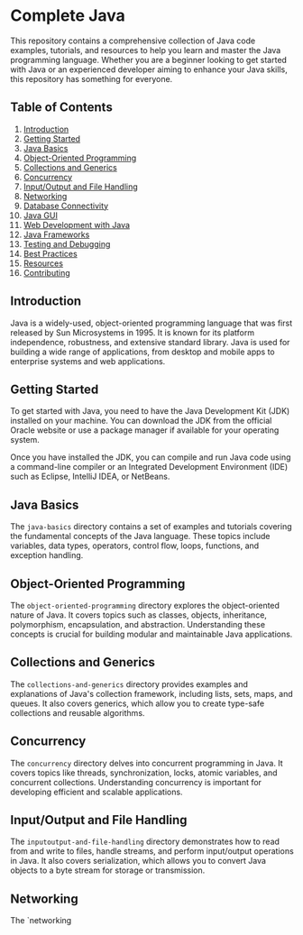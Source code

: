 <!-- PROJECT TITLE -->
# Complete Java

<!-- PROJECT DESCRIPTION -->
This repository contains a comprehensive collection of Java code examples, tutorials, and resources to help you learn and master the Java programming language. Whether you are a beginner looking to get started with Java or an experienced developer aiming to enhance your Java skills, this repository has something for everyone.

<!-- TABLE OF CONTENTS -->
## Table of Contents

1. [Introduction](#introduction)
2. [Getting Started](#getting-started)
3. [Java Basics](#java-basics)
4. [Object-Oriented Programming](#object-oriented-programming)
5. [Collections and Generics](#collections-and-generics)
6. [Concurrency](#concurrency)
7. [Input/Output and File Handling](#inputoutput-and-file-handling)
8. [Networking](#networking)
9. [Database Connectivity](#database-connectivity)
10. [Java GUI](#java-gui)
11. [Web Development with Java](#web-development-with-java)
12. [Java Frameworks](#java-frameworks)
13. [Testing and Debugging](#testing-and-debugging)
14. [Best Practices](#best-practices)
15. [Resources](#resources)
16. [Contributing](#contributing)

<!-- INTRODUCTION -->
## Introduction

Java is a widely-used, object-oriented programming language that was first released by Sun Microsystems in 1995. It is known for its platform independence, robustness, and extensive standard library. Java is used for building a wide range of applications, from desktop and mobile apps to enterprise systems and web applications.

<!-- GETTING STARTED -->
## Getting Started

To get started with Java, you need to have the Java Development Kit (JDK) installed on your machine. You can download the JDK from the official Oracle website or use a package manager if available for your operating system.

Once you have installed the JDK, you can compile and run Java code using a command-line compiler or an Integrated Development Environment (IDE) such as Eclipse, IntelliJ IDEA, or NetBeans.

<!-- JAVA BASICS -->
## Java Basics

The `java-basics` directory contains a set of examples and tutorials covering the fundamental concepts of the Java language. These topics include variables, data types, operators, control flow, loops, functions, and exception handling.

<!-- OBJECT-ORIENTED PROGRAMMING -->
## Object-Oriented Programming

The `object-oriented-programming` directory explores the object-oriented nature of Java. It covers topics such as classes, objects, inheritance, polymorphism, encapsulation, and abstraction. Understanding these concepts is crucial for building modular and maintainable Java applications.

<!-- COLLECTIONS AND GENERICS -->
## Collections and Generics

The `collections-and-generics` directory provides examples and explanations of Java's collection framework, including lists, sets, maps, and queues. It also covers generics, which allow you to create type-safe collections and reusable algorithms.

<!-- CONCURRENCY -->
## Concurrency

The `concurrency` directory delves into concurrent programming in Java. It covers topics like threads, synchronization, locks, atomic variables, and concurrent collections. Understanding concurrency is important for developing efficient and scalable applications.

<!-- INPUT/OUTPUT AND FILE HANDLING -->
## Input/Output and File Handling

The `inputoutput-and-file-handling` directory demonstrates how to read from and write to files, handle streams, and perform input/output operations in Java. It also covers serialization, which allows you to convert Java objects to a byte stream for storage or transmission.

<!-- NETWORKING -->
## Networking

The `networking
